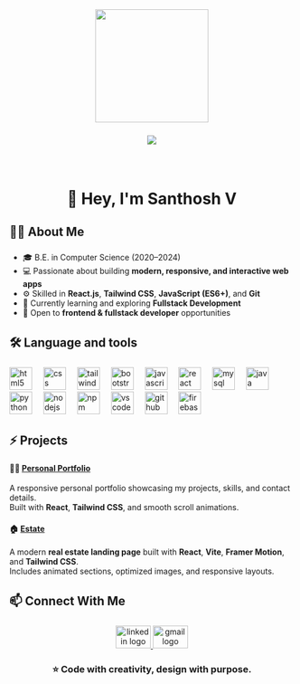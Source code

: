 <div align="center">
  <img height="200" src="https://user-images.githubusercontent.com/74038190/225813708-98b745f2-7d22-48cf-9150-083f1b00d6c9.gif"  />
</div>

###

<div align="center">
  <img src="https://visitor-badge.laobi.icu/badge?page_id=santhosh-v11.santhosh-v11&"  />
</div>

###

<br clear="both">

<h1 align="center">👋 Hey, I'm Santhosh V</h1>

###

<h2 align="left">👩‍💻  About Me</h2>

###

- 🎓 B.E. in Computer Science (2020–2024)  
- 💻 Passionate about building **modern, responsive, and interactive web apps**  
- ⚙️ Skilled in **React.js**, **Tailwind CSS**, **JavaScript (ES6+)**, and **Git**  
- 🔭 Currently learning and exploring **Fullstack Development**  
- 🌱 Open to **frontend & fullstack developer** opportunities  

###

<h2 align="left">🛠 Language and tools</h2>

###

<div align="left">
  <img src="https://cdn.jsdelivr.net/gh/devicons/devicon/icons/html5/html5-original.svg" height="40" alt="html5 logo"  />
  <img width="12" />
  <img src="https://cdn.jsdelivr.net/gh/devicons/devicon/icons/css3/css3-original.svg" height="40" alt="css logo"  />
  <img width="12" />
  <img src="https://cdn.jsdelivr.net/gh/devicons/devicon/icons/tailwindcss/tailwindcss-original-wordmark.svg" height="40" alt="tailwindcss logo"  />
  <img width="12" />
  <img src="https://cdn.jsdelivr.net/gh/devicons/devicon/icons/bootstrap/bootstrap-original.svg" height="40" alt="bootstrap logo"  />
  <img width="12" />
  <img src="https://cdn.jsdelivr.net/gh/devicons/devicon/icons/javascript/javascript-original.svg" height="40" alt="javascript logo"  />
  <img width="12" />
  <img src="https://cdn.jsdelivr.net/gh/devicons/devicon/icons/react/react-original.svg" height="40" alt="react logo"  />
  <img width="12" />
  <img src="https://cdn.jsdelivr.net/gh/devicons/devicon/icons/mysql/mysql-original.svg" height="40" alt="mysql logo"  />
  <img width="12" />
  <img src="https://cdn.jsdelivr.net/gh/devicons/devicon/icons/java/java-original.svg" height="40" alt="java logo"  />
  <img width="12" />
  <img src="https://cdn.jsdelivr.net/gh/devicons/devicon/icons/python/python-original.svg" height="40" alt="python logo"  />
  <img width="12" />
  <img src="https://cdn.jsdelivr.net/gh/devicons/devicon/icons/nodejs/nodejs-original.svg" height="40" alt="nodejs logo"  />
  <img width="12" />
  <img src="https://cdn.jsdelivr.net/gh/devicons/devicon/icons/npm/npm-original-wordmark.svg" height="40" alt="npm logo"  />
  <img width="12" />
  <img src="https://cdn.jsdelivr.net/gh/devicons/devicon/icons/vscode/vscode-original.svg" height="40" alt="vscode logo"  />
  <img width="12" />
  <img src="https://img.icons8.com/?size=100&id=12599&format=png&color=FFFFFF" height="40" alt="github logo"  />
  <img width="12" />
  <img src="https://cdn.jsdelivr.net/gh/devicons/devicon/icons/firebase/firebase-plain.svg" height="40" alt="firebase logo"  />
</div>

###
<h2 align="left">⚡ Projects</h2>

#### 🧑‍🎨 [Personal Portfolio](https://santhosh-v11.github.io/portfolio/)
A responsive personal portfolio showcasing my projects, skills, and contact details.  
Built with **React**, **Tailwind CSS**, and smooth scroll animations.  
#### 🏠 [Estate](https://santhosh-v11.github.io/Estate/)
A modern **real estate landing page** built with **React**, **Vite**, **Framer Motion**, and **Tailwind CSS**.  
Includes animated sections, optimized images, and responsive layouts.

<h2 align="left">📫 Connect With Me</h2>

###

<div align="center">
  <a href="https://www.linkedin.com/in/santhosh-v11/" target="_blank">
    <img src="https://raw.githubusercontent.com/maurodesouza/profile-readme-generator/master/src/assets/icons/social/linkedin/default.svg" width="62" height="40" alt="linkedin logo"  />
  </a>
  <img src="https://raw.githubusercontent.com/maurodesouza/profile-readme-generator/master/src/assets/icons/social/gmail/default.svg" width="62" height="40" alt="gmail logo"  />
</div>

###
<h3 align="center">⭐ Code with creativity, design with purpose.</h3></div>

###

<br clear="both">

<p align="left"></p>

###




<!--
**santhosh-v11/santhosh-v11** is a ✨ _special_ ✨ repository because its `README.md` (this file) appears on your GitHub profile.

Here are some ideas to get you started:

- 🔭 I’m currently working on ...
- 🌱 I’m currently learning ...
- 👯 I’m looking to collaborate on ...
- 🤔 I’m looking for help with ...
- 💬 Ask me about ...
- 📫 How to reach me: ...
- 😄 Pronouns: ...
- ⚡ Fun fact: ...
-->

